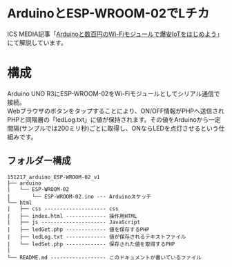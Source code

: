# ArduinoとESP-WROOM-02でLチカ
ICS MEDIA記事「[Arduinoと数百円のWi-Fiモジュールで爆安IoTをはじめよう](https://ics.media/entry/10457)」にて解説しています。

# 構成
Arduino UNO R3にESP-WROOM-02をWi-Fiモジュールとしてシリアル通信で接続。  
Webブラウザのボタンをタップすることにより、ON/OFF情報がPHPへ送信されPHPと同階層の「ledLog.txt」に値が保持されます。その値をArduinoから一定間隔(サンプルでは200ミリ秒)ごとに取得し、ONならLEDを点灯させるという仕組みです。

## フォルダー構成
```
151217_arduino_ESP-WROOM-02_v1
├── arduino
|   └── ESP-WROOM-02
|       └── ESP-WROOM-02.ino --- Arduinoスケッチ
└── html
|   ├── css -------------------- css
|   ├── index.html ------------- 操作用HTML
|   ├── js --------------------- JavaScript
|   ├── ledGet.php ------------- 値を保存するPHP
|   ├── ledLog.txt ------------- 値が保存されるテキストファイル
|   └── ledSet.php ------------- 保存された値を取得するPHP
|   
└── README.md ------------------ このドキュメントが書いているファイル
```
